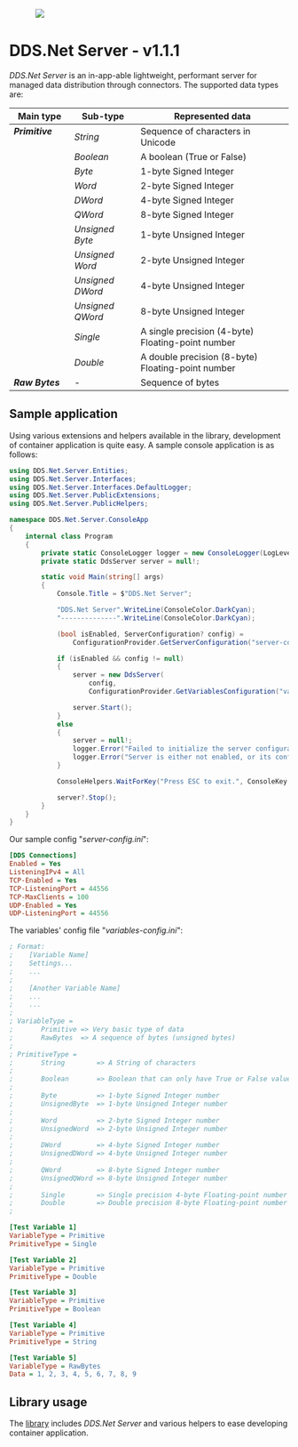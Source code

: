 &nbsp; &nbsp; &nbsp; &nbsp; &nbsp; &nbsp; <img src="https://avatars.githubusercontent.com/u/125957062?s=100&v=4" />


# DDS.Net Server - v1.1.1

*DDS.Net Server* is an in-app-able lightweight, performant server for managed data distribution through connectors. The supported data types are:

| Main type                                          | Sub-type          | Represented data                                    |
|----------------------------------------------------|-------------------|-----------------------------------------------------|
| ***Primitive*** &nbsp; &nbsp; &nbsp; &nbsp; &nbsp; | *String*          | Sequence of characters in Unicode                   |
|                                                    | *Boolean*         | A boolean (True or False)                           |
|                                                    | *Byte*            | 1-byte Signed Integer                               |
|                                                    | *Word*            | 2-byte Signed Integer                               |
|                                                    | *DWord*           | 4-byte Signed Integer                               |
|                                                    | *QWord*           | 8-byte Signed Integer                               |
|                                                    | *Unsigned Byte*   | 1-byte Unsigned Integer                             |
|                                                    | *Unsigned Word*   | 2-byte Unsigned Integer                             |
|                                                    | *Unsigned DWord*  | 4-byte Unsigned Integer                             |
|                                                    | *Unsigned QWord*  | 8-byte Unsigned Integer                             |
|                                                    | *Single*          | A single precision (4-byte) Floating-point number   |
|                                                    | *Double*          | A double precision (8-byte) Floating-point number   |
| ***Raw Bytes***                                    | -                 | Sequence of bytes                                   |



## Sample application

Using various extensions and helpers available in the library, development of container application is quite easy. A sample console application is as follows:

```csharp
using DDS.Net.Server.Entities;
using DDS.Net.Server.Interfaces;
using DDS.Net.Server.Interfaces.DefaultLogger;
using DDS.Net.Server.PublicExtensions;
using DDS.Net.Server.PublicHelpers;

namespace DDS.Net.Server.ConsoleApp
{
    internal class Program
    {
        private static ConsoleLogger logger = new ConsoleLogger(LogLevel.Information);
        private static DdsServer server = null!;

        static void Main(string[] args)
        {
            Console.Title = $"DDS.Net Server";

            "DDS.Net Server".WriteLine(ConsoleColor.DarkCyan);
            "--------------".WriteLine(ConsoleColor.DarkCyan);

            (bool isEnabled, ServerConfiguration? config) =
                ConfigurationProvider.GetServerConfiguration("server-config.ini", logger);

            if (isEnabled && config != null)
            {
                server = new DdsServer(
                    config,
                    ConfigurationProvider.GetVariablesConfiguration("variables-config.ini", logger));

                server.Start();
            }
            else
            {
                server = null!;
                logger.Error("Failed to initialize the server configuration.");
                logger.Error("Server is either not enabled, or its configuration cannot be read.");
            }

            ConsoleHelpers.WaitForKey("Press ESC to exit.", ConsoleKey.Escape);

            server?.Stop();
        }
    }
}
```

Our sample config "*server-config.ini*":
```ini
[DDS Connections]
Enabled = Yes
ListeningIPv4 = All
TCP-Enabled = Yes
TCP-ListeningPort = 44556
TCP-MaxClients = 100
UDP-Enabled = Yes
UDP-ListeningPort = 44556
```

The variables' config file "*variables-config.ini*":
```ini
; Format:
;    [Variable Name]
;    Settings...
;    ...
;    
;    [Another Variable Name]
;    ...
;    ...
;
; VariableType =
;       Primitive => Very basic type of data
;       RawBytes  => A sequence of bytes (unsigned bytes)
;
; PrimitiveType = 
;       String        => A String of characters
;
;       Boolean       => Boolean that can only have True or False value
;
;       Byte          => 1-byte Signed Integer number
;       UnsignedByte  => 1-byte Unsigned Integer number
;
;       Word          => 2-byte Signed Integer number
;       UnsignedWord  => 2-byte Unsigned Integer number
;
;       DWord         => 4-byte Signed Integer number
;       UnsignedDWord => 4-byte Unsigned Integer number
;
;       QWord         => 8-byte Signed Integer number
;       UnsignedQWord => 8-byte Unsigned Integer number
;
;       Single        => Single precision 4-byte Floating-point number
;       Double        => Double precision 8-byte Floating-point number
;

[Test Variable 1]
VariableType = Primitive
PrimitiveType = Single

[Test Variable 2]
VariableType = Primitive
PrimitiveType = Double

[Test Variable 3]
VariableType = Primitive
PrimitiveType = Boolean

[Test Variable 4]
VariableType = Primitive
PrimitiveType = String

[Test Variable 5]
VariableType = RawBytes
Data = 1, 2, 3, 4, 5, 6, 7, 8, 9

```



## Library usage

The [library](./docs/usage/README.md) includes *DDS.Net Server* and various helpers to ease developing container application.

